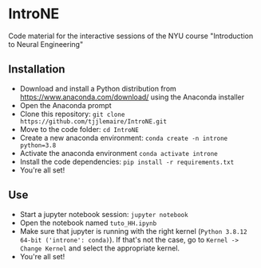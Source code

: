 # IntroNE

Code material for the interactive sessions of the NYU course "Introduction to Neural Engineering"

## Installation

- Download and install a Python distribution from https://www.anaconda.com/download/ using the Anaconda installer
- Open the Anaconda prompt
- Clone this repository: `git clone https://github.com/tjjlemaire/IntroNE.git`
- Move to the code folder: `cd IntroNE`
- Create a new anaconda environment: `conda create -n introne python=3.8`
- Activate the anaconda environment `conda activate introne`
- Install the code dependencies: `pip install -r requirements.txt`
- You're all set!

## Use

- Start a jupyter notebook session: `jupyter notebook`
- Open the notebook named `tuto_HH.ipynb`
- Make sure that jupyter is running with the right kernel (`Python 3.8.12 64-bit ('introne': conda)`). If that's not the case, go to `Kernel -> Change Kernel` and select the appropriate kernel.
- You're all set!
